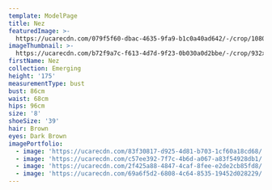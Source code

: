 ```yaml
---
template: ModelPage
title: Nez
featuredImage: >-
  https://ucarecdn.com/079f5f60-dbac-4635-9fa9-b1c0a40ad642/-/crop/1080x615/0,0/-/preview/
imageThumbnail: >-
  https://ucarecdn.com/b72f9a7c-f613-4d7d-9f23-0b030a0d2bbe/-/crop/932x1211/236,97/-/preview/
firstName: Nez
collection: Emerging
height: '175'
measurementType: bust
bust: 86cm
waist: 68cm
hips: 96cm
size: '8'
shoeSize: '39'
hair: Brown
eyes: Dark Brown
imagePortfolio:
  - image: 'https://ucarecdn.com/83f30817-d925-4d81-b703-1cf60a18cd68/'
  - image: 'https://ucarecdn.com/c57ee392-7f7c-4b6d-a067-a83f54928db1/'
  - image: 'https://ucarecdn.com/2f425a88-4847-4caf-8fee-e2de2cb85fd8/'
  - image: 'https://ucarecdn.com/69a6f5d2-6808-4c64-8535-19452d028229/'
---
```


